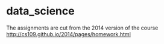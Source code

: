 # data_science

The assignments are cut from the 2014 version of the course http://cs109.github.io/2014/pages/homework.html

